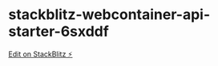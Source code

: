 # stackblitz-webcontainer-api-starter-6sxddf

[Edit on StackBlitz ⚡️](https://stackblitz.com/edit/stackblitz-webcontainer-api-starter-6sxddf)